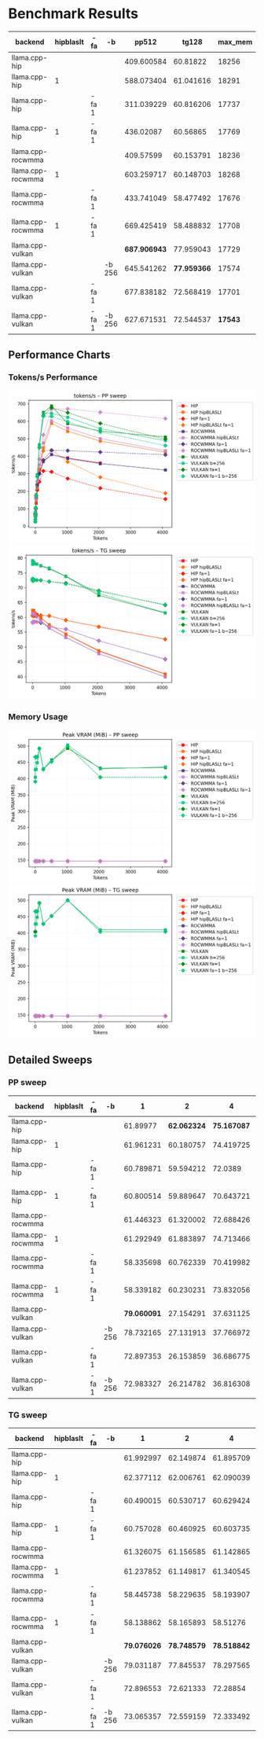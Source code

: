 # Benchmark Results
| backend           | hipblaslt   | -fa   | -b     | pp512          | tg128         | max_mem   |
|-------------------|-------------|-------|--------|----------------|---------------|-----------|
| llama.cpp-hip     |             |       |        | 409.600584     | 60.81822      | 18256     |
| llama.cpp-hip     | 1           |       |        | 588.073404     | 61.041616     | 18291     |
| llama.cpp-hip     |             | -fa 1 |        | 311.039229     | 60.816206     | 17737     |
| llama.cpp-hip     | 1           | -fa 1 |        | 436.02087      | 60.56865      | 17769     |
| llama.cpp-rocwmma |             |       |        | 409.57599      | 60.153791     | 18236     |
| llama.cpp-rocwmma | 1           |       |        | 603.259717     | 60.148703     | 18268     |
| llama.cpp-rocwmma |             | -fa 1 |        | 433.741049     | 58.477492     | 17676     |
| llama.cpp-rocwmma | 1           | -fa 1 |        | 669.425419     | 58.488832     | 17708     |
| llama.cpp-vulkan  |             |       |        | **687.906943** | 77.959043     | 17729     |
| llama.cpp-vulkan  |             |       | -b 256 | 645.541262     | **77.959366** | 17574     |
| llama.cpp-vulkan  |             | -fa 1 |        | 677.838182     | 72.568419     | 17701     |
| llama.cpp-vulkan  |             | -fa 1 | -b 256 | 627.671531     | 72.544537     | **17543** |
## Performance Charts

### Tokens/s Performance
![PP Tokens/s](pp_tokens_per_sec.png)
![TG Tokens/s](tg_tokens_per_sec.png)

### Memory Usage
![PP VRAM](pp_vram_peak_mib.png)
![TG VRAM](tg_vram_peak_mib.png)

## Detailed Sweeps

### PP sweep
| backend           | hipblaslt   | -fa   | -b     | 1             | 2             | 4             | 8             | 16             | 32             | 64             | 128            | 256            | 512            | 1024           | 2048           |    4096 |
|-------------------|-------------|-------|--------|---------------|---------------|---------------|---------------|----------------|----------------|----------------|----------------|----------------|----------------|----------------|----------------|---------|
| llama.cpp-hip     |             |       |        | 61.89977      | **62.062324** | **75.167087** | 70.001163     | 104.208832     | 131.701348     | 237.931089     | 304.838551     | 372.878237     | 409.600584     | 389.87139      | 361.44135      | nan     |
| llama.cpp-hip     | 1           |       |        | 61.961231     | 60.180757     | 74.419725     | 44.855673     | 77.965553      | 145.758834     | 210.792014     | 327.099061     | 449.717865     | 588.073404     | 543.295718     | 486.870445     | 423.376 |
| llama.cpp-hip     |             | -fa 1 |        | 60.789871     | 59.594212     | 72.0389       | 64.734739     | 99.164293      | 157.106995     | 205.575185     | 254.431591     | 316.36407      | 311.039229     | 273.025714     | 217.612154     | 155.357 |
| llama.cpp-hip     | 1           | -fa 1 |        | 60.800514     | 59.889647     | 70.643721     | 66.717836     | 102.537572     | 164.927606     | 222.384287     | 321.230857     | 431.00197      | 436.02087      | 368.252575     | 279.957546     | 188.261 |
| llama.cpp-rocwmma |             |       |        | 61.446323     | 61.320002     | 72.688426     | 71.316654     | 105.724131     | 169.782807     | 236.863574     | 301.067618     | 369.886053     | 409.57599      | 387.407228     | 358.292829     | 321.517 |
| llama.cpp-rocwmma | 1           |       |        | 61.292949     | 61.883897     | 74.713466     | 53.294918     | 89.761037      | 152.182501     | 231.086387     | 350.456361     | 477.238846     | 603.259717     | 561.962556     | 501.151272     | 432.93  |
| llama.cpp-rocwmma |             | -fa 1 |        | 58.335698     | 60.762339     | 70.419982     | 68.450743     | 101.789257     | 173.80596      | 234.427004     | 299.650716     | 378.628417     | 433.741049     | 432.04224      | 424.53785      | 408.923 |
| llama.cpp-rocwmma | 1           | -fa 1 |        | 58.339182     | 60.230231     | 73.832056     | **71.902968** | **107.399714** | 170.322197     | 256.709488     | 383.304214     | 522.642229     | 669.425419     | **671.635018** | **652.034411** | 615.832 |
| llama.cpp-vulkan  |             |       |        | **79.060091** | 27.154291     | 37.631125     | 56.257585     | 105.452925     | **180.242566** | **292.718706** | **466.336689** | **650.379646** | **687.906943** | 586.911516     | 543.736137     | 510.67  |
| llama.cpp-vulkan  |             |       | -b 256 | 78.732165     | 27.131913     | 37.766972     | 56.171287     | 105.069474     | 179.59977      | 288.956272     | 463.198965     | 644.810565     | 645.541262     | 623.392091     | 558.204639     | 489.27  |
| llama.cpp-vulkan  |             | -fa 1 |        | 72.897353     | 26.153859     | 36.686775     | 55.056082     | 102.942556     | 176.129207     | 283.827002     | 449.67303      | 631.752709     | 677.838182     | 649.704015     | 588.048481     | 497.965 |
| llama.cpp-vulkan  |             | -fa 1 | -b 256 | 72.983327     | 26.214782     | 36.816308     | 55.064904     | 103.123413     | 176.664282     | 283.569409     | 450.150435     | 629.191445     | 627.671531     | 597.44639      | 539.34034      | 461.142 |
### TG sweep
| backend           | hipblaslt   | -fa   | -b     | 1             | 2             | 4             | 8             | 16            | 32           | 64            | 128           | 256           | 512           | 1024                  | 2048          | 4096          |
|-------------------|-------------|-------|--------|---------------|---------------|---------------|---------------|---------------|--------------|---------------|---------------|---------------|---------------|-----------------------|---------------|---------------|
| llama.cpp-hip     |             |       |        | 61.992997     | 62.149874     | 61.895709     | 61.99371      | 61.661616     | 62.267841    | 61.541351     | 60.81822      | 59.839693     | 57.529686     | 54.347817             | 48.625986     | 40.831729     |
| llama.cpp-hip     | 1           |       |        | 62.377112     | 62.006761     | 62.090039     | 62.021479     | 61.852626     | 61.930229    | 61.582499     | 61.041616     | 59.919279     | 57.587771     | 54.390935             | 48.782628     | 40.914832     |
| llama.cpp-hip     |             | -fa 1 |        | 60.490015     | 60.530717     | 60.629424     | 60.726986     | 60.700118     | 60.489019    | 60.574621     | 60.816206     | 60.730761     | 60.510568     | 59.038884             | 56.786651     | 52.630223     |
| llama.cpp-hip     | 1           | -fa 1 |        | 60.757028     | 60.460925     | 60.603735     | 60.697491     | 60.66862      | 60.73272     | 60.809627     | 60.56865      | 60.69376      | 60.586338     | 59.001171             | 56.889274     | 52.67289      |
| llama.cpp-rocwmma |             |       |        | 61.326075     | 61.156585     | 61.142865     | 61.150414     | 61.183528     | 61.084361    | 60.8738       | 60.153791     | 58.846772     | 56.360799     | 53.248191             | 47.700476     | 39.940403     |
| llama.cpp-rocwmma | 1           |       |        | 61.237852     | 61.149817     | 61.340545     | 61.183012     | 61.165889     | 61.217118    | 60.900609     | 60.148703     | 58.88616      | 56.43956      | 53.291922             | 47.705518     | 39.963669     |
| llama.cpp-rocwmma |             | -fa 1 |        | 58.445738     | 58.229635     | 58.193907     | 58.408083     | 58.421897     | 58.44026     | 58.521296     | 58.477492     | 58.148331     | 56.745645     | 55.991268             | 52.117071     | 45.867114     |
| llama.cpp-rocwmma | 1           | -fa 1 |        | 58.138862     | 58.165893     | 58.51276      | 58.400534     | 58.320454     | 58.328478    | 58.448645     | 58.488832     | 58.503997     | 56.823037     | 55.956139             | 52.063        | 46.009396     |
| llama.cpp-vulkan  |             |       |        | **79.076026** | **78.748579** | **78.518842** | 78.003013     | **78.661763** | **78.57877** | 78.117493     | 77.959043     | 77.371242     | 76.393508     | 73.836248             | 67.410081     | 61.455593     |
| llama.cpp-vulkan  |             |       | -b 256 | 79.031187     | 77.845537     | 78.297565     | **78.773581** | 78.435493     | 78.435766    | **78.127937** | **77.959366** | **77.429182** | **76.633547** | **73.91199399999999** | 68.009495     | 61.569497     |
| llama.cpp-vulkan  |             | -fa 1 |        | 72.896553     | 72.621333     | 72.28854      | 72.536243     | 72.826791     | 72.814465    | 72.601038     | 72.568419     | 72.486144     | 72.086577     | 71.557843             | **69.007329** | 64.077284     |
| llama.cpp-vulkan  |             | -fa 1 | -b 256 | 73.065357     | 72.559159     | 72.333492     | 72.512086     | 72.741574     | 72.777285    | 72.629698     | 72.544537     | 72.524659     | 72.096707     | 71.274266             | 68.823202     | **64.298979** |